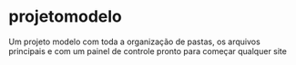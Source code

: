 # projetomodelo
Um projeto modelo com toda a organização de pastas, os arquivos principais e com um painel de controle pronto para começar qualquer site
